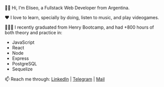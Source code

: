 👋🏼 Hi, I’m Eliseo, a Fullstack Web Developer from Argentina.

❤️ I love to learn, specially by doing, listen to music, and play videogames.

👨🏼‍🎓 I recently graduated from Henry Bootcamp, and had +800 hours of both theory and practice in:
- JavaScript
- React
- Node
- Express
- PostgreSQL
- Sequelize

📫 Reach me through:
[LinkedIn](https://www.linkedin.com/in/eliseotello) |
[Telegram](t.me/SEIT0) |
[Mail](mailto:seito99@gmail.com)
